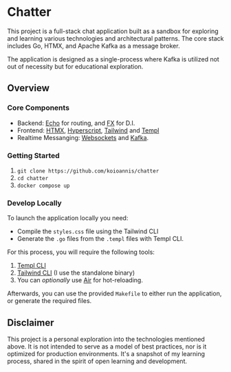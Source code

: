 # Chatter

This project is a full-stack chat application built as a sandbox for exploring and learning various technologies and architectural patterns. The core stack includes Go, HTMX, and Apache Kafka as a message broker.

The application is designed as a single-process where Kafka is utilized not out of necessity but for educational exploration.

## Overview

### Core Components

- Backend: [Echo](https://echo.labstack.com/) for routing, and [FX](https://github.com/uber-go/fx) for D.I.
- Frontend: [HTMX](https://htmx.org/), [Hyperscript](https://hyperscript.org/), [Tailwind](https://tailwindcss.com/) and [Templ](https://templ.guide/)
- Realtime Messanging: [Websockets](https://htmx.org/extensions/web-sockets/) and [Kafka](https://kafka.apache.org/).

### Getting Started

1. `git clone https://github.com/koioannis/chatter`
2. `cd chatter`
3. `docker compose up`

### Develop Locally

To launch the application locally you need:

- Compile the `styles.css` file using the Tailwind CLI
- Generate the `.go` files from the `.templ` files with Templ CLI.

For this process, you will require the following tools:

1. [Templ CLI](https://templ.guide/quick-start/installation)
2. [Tailwind CLI](https://tailwindcss.com/docs/installation) (I use the standalone binary)
3. You can _optionally_ use [Air](https://github.com/cosmtrek/air) for hot-reloading.

Afterwards, you can use the provided `Makefile` to either run the application, or generate the required files.

## Disclaimer

This project is a personal exploration into the technologies mentioned above. It is not intended to serve as a model of best practices, nor is it optimized for production environments. It's a snapshot of my learning process, shared in the spirit of open learning and development.
